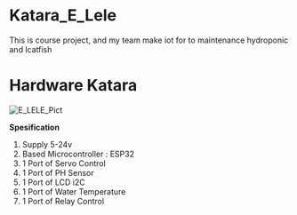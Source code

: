 # Katara_E_Lele
 This is course project, and my team make iot for to maintenance hydroponic and lcatfish
# Hardware Katara
![E_LELE_Pict](https://user-images.githubusercontent.com/50611122/150726983-9e2eb88a-2c24-43e2-a6d9-51b7fa3efeb7.png)

**Spesification**
1. Supply 5-24v
2. Based Microcontroller : ESP32
3. 1 Port of Servo Control
4. 1 Port of PH Sensor
5. 1 Port of LCD i2C
6. 1 Port of Water Temperature
7. 1 Port of Relay Control
